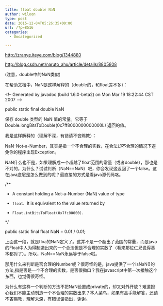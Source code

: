 ```yaml
---
title: float double NaN
author: wiloon
type: post
date: 2015-12-04T05:26:35+00:00
url: /?p=8516
categories:
  - Uncategorized

---
```

http://zranye.iteye.com/blog/1344880

http://blog.csdn.net/naruto_ahu/article/details/8805808

(注意，double中的NaN类似)



在帮助文档中，NaN是这样解释的（double的，和float差不多）：

<!&#8211; Generated by javadoc (build 1.6.0-beta2) on Mon Mar 19 18:22:44 CST 2007 &#8211;>

<noscript></noscript>public static final double NaN

保存 double 类型的 NaN 值的常量。它等于 Double.longBitsToDouble(0x7ff8000000000000L) 返回的值。
  
我是这样解释的（理解不深，有错请不吝赐教）：
  
NaN&#8211;Not-a-Number，其实是指一个不合理的实数，在合法却不合理的情况下避免你的程序出现Exception。
  
NaN什么也不是，如果理解成一个超越了float范围的常量（或者double），那也是不对的，为什么？试试判断（NaN==NaN）吧，你会发现这返回了一个false。这在java底层是怎么做到的呢？最直接的方式是看java源代码咯。
  
/**
  
* A constant holding a Not-a-Number (NaN) value of type
  
* <code>float</code>.  It is equivalent to the value returned by
  
* <code>Float.intBitsToFloat(0x7fc00000)</code>.
  
*/
  
public static final float NaN = 0.0f / 0.0f;
  
上面这一段，就是floa的NaN定义了。这并不是一个超出了范围的常量，而是java的Float中人为得制造出来的一个合法但是不合理的实数了（看来那位仁兄说得基本都对了）。所以，NaN==NaN永远等于false啦。
  
那用什么来判断是否合理的Number呢？很奇怪的是，java提供了一个isNaN()的方法,指是否是一个不合理的实数。是否很拗口？我在javascript中第一次接触这个东西，也觉得很奇怪。
  
为什么有这样一个判断的方法不把NaN设置成private的，却又对外开放？难道担心我们不能主动制造一个不合理的实数出来？本人菜鸟，如果有高手能解答，还请不吝赐教，理解未深，有错误请指出，谢谢。